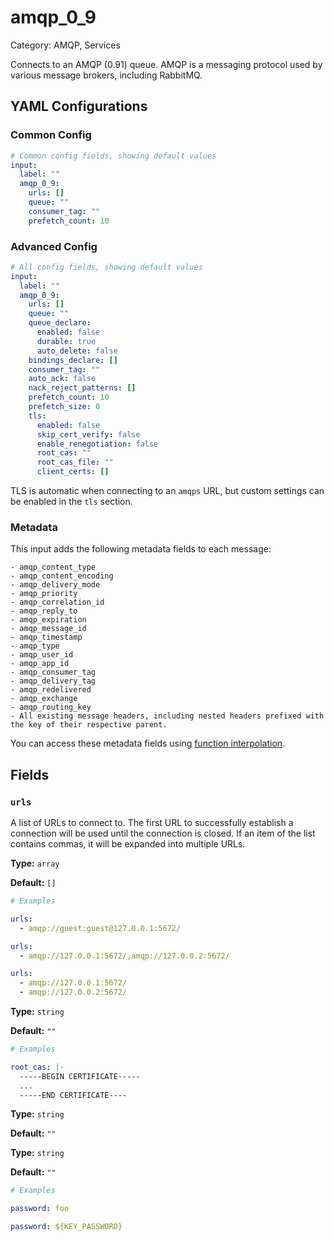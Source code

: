 # amqp_0_9

Category: AMQP, Services

Connects to an AMQP (0.91) queue. AMQP is a messaging protocol used by various message brokers, including RabbitMQ.

## YAML Configurations

### Common Config

```yaml
# Common config fields, showing default values
input:
  label: ""
  amqp_0_9:
    urls: []
    queue: ""
    consumer_tag: ""
    prefetch_count: 10
```

### Advanced Config

```yaml
# All config fields, showing default values
input:
  label: ""
  amqp_0_9:
    urls: []
    queue: ""
    queue_declare:
      enabled: false
      durable: true
      auto_delete: false
    bindings_declare: []
    consumer_tag: ""
    auto_ack: false
    nack_reject_patterns: []
    prefetch_count: 10
    prefetch_size: 0
    tls:
      enabled: false
      skip_cert_verify: false
      enable_renegotiation: false
      root_cas: ""
      root_cas_file: ""
      client_certs: []
```

TLS is automatic when connecting to an `amqps` URL, but custom settings can be enabled in the `tls` section.

### **Metadata**

This input adds the following metadata fields to each message:

```
- amqp_content_type
- amqp_content_encoding
- amqp_delivery_mode
- amqp_priority
- amqp_correlation_id
- amqp_reply_to
- amqp_expiration
- amqp_message_id
- amqp_timestamp
- amqp_type
- amqp_user_id
- amqp_app_id
- amqp_consumer_tag
- amqp_delivery_tag
- amqp_redelivered
- amqp_exchange
- amqp_routing_key
- All existing message headers, including nested headers prefixed with the key of their respective parent.
```

You can access these metadata fields using [function interpolation](../../configurations/interpolation.md).

## Fields

### `urls`

A list of URLs to connect to. The first URL to successfully establish a connection will be used until the connection is closed. If an item of the list contains commas, it will be expanded into multiple URLs.

**Type:** `array`

**Default:** `[]`

```yaml
# Examples

urls:
  - amqp://guest:guest@127.0.0.1:5672/

urls:
  - amqp://127.0.0.1:5672/,amqp://127.0.0.2:5672/

urls:
  - amqp://127.0.0.1:5672/
  - amqp://127.0.0.2:5672/
```


**Type:** `string`

**Default:** `""`

```yaml
# Examples

root_cas: |-
  -----BEGIN CERTIFICATE-----
  ...
  -----END CERTIFICATE----
```


**Type:** `string`

**Default:** `""`


**Type:** `string`

**Default:** `""`

```yaml
# Examples

password: foo

password: ${KEY_PASSWORD}
```
